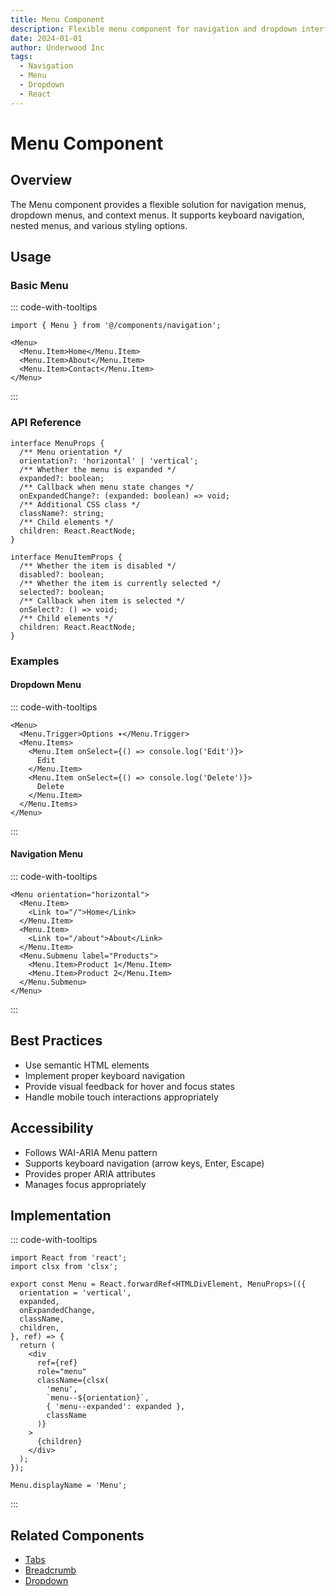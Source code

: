 ```yaml
---
title: Menu Component
description: Flexible menu component for navigation and dropdown interfaces
date: 2024-01-01
author: Underwood Inc
tags:
  - Navigation
  - Menu
  - Dropdown
  - React
---
```


# Menu Component

## Overview

The Menu component provides a flexible solution for navigation menus, dropdown menus, and context menus. It supports keyboard navigation, nested menus, and various styling options.

## Usage

### Basic Menu

::: code-with-tooltips
```tsx
import { Menu } from '@/components/navigation';

<Menu>
  <Menu.Item>Home</Menu.Item>
  <Menu.Item>About</Menu.Item>
  <Menu.Item>Contact</Menu.Item>
</Menu>
```
:::

### API Reference

```tsx
interface MenuProps {
  /** Menu orientation */
  orientation?: 'horizontal' | 'vertical';
  /** Whether the menu is expanded */
  expanded?: boolean;
  /** Callback when menu state changes */
  onExpandedChange?: (expanded: boolean) => void;
  /** Additional CSS class */
  className?: string;
  /** Child elements */
  children: React.ReactNode;
}

interface MenuItemProps {
  /** Whether the item is disabled */
  disabled?: boolean;
  /** Whether the item is currently selected */
  selected?: boolean;
  /** Callback when item is selected */
  onSelect?: () => void;
  /** Child elements */
  children: React.ReactNode;
}
```

### Examples

#### Dropdown Menu

::: code-with-tooltips
```tsx
<Menu>
  <Menu.Trigger>Options ▾</Menu.Trigger>
  <Menu.Items>
    <Menu.Item onSelect={() => console.log('Edit')}>
      Edit
    </Menu.Item>
    <Menu.Item onSelect={() => console.log('Delete')}>
      Delete
    </Menu.Item>
  </Menu.Items>
</Menu>
```
:::

#### Navigation Menu

::: code-with-tooltips
```tsx
<Menu orientation="horizontal">
  <Menu.Item>
    <Link to="/">Home</Link>
  </Menu.Item>
  <Menu.Item>
    <Link to="/about">About</Link>
  </Menu.Item>
  <Menu.Submenu label="Products">
    <Menu.Item>Product 1</Menu.Item>
    <Menu.Item>Product 2</Menu.Item>
  </Menu.Submenu>
</Menu>
```
:::

## Best Practices

- Use semantic HTML elements
- Implement proper keyboard navigation
- Provide visual feedback for hover and focus states
- Handle mobile touch interactions appropriately

## Accessibility

- Follows WAI-ARIA Menu pattern
- Supports keyboard navigation (arrow keys, Enter, Escape)
- Provides proper ARIA attributes
- Manages focus appropriately

## Implementation

::: code-with-tooltips
```tsx
import React from 'react';
import clsx from 'clsx';

export const Menu = React.forwardRef<HTMLDivElement, MenuProps>(({
  orientation = 'vertical',
  expanded,
  onExpandedChange,
  className,
  children,
}, ref) => {
  return (
    <div
      ref={ref}
      role="menu"
      className={clsx(
        'menu',
        `menu--${orientation}`,
        { 'menu--expanded': expanded },
        className
      )}
    >
      {children}
    </div>
  );
});

Menu.displayName = 'Menu';
```
:::

## Related Components

- [Tabs](./tabs.md)
- [Breadcrumb](./breadcrumb.md)
- [Dropdown](../overlay/dropdown.md) 